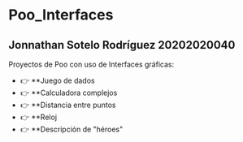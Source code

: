 # Poo_Interfaces

## Jonnathan Sotelo Rodríguez 20202020040 

Proyectos de Poo con uso de Interfaces gráficas:

* 👉 **Juego de dados
* 👉 **Calculadora complejos
* 👉 **Distancia entre puntos
* 👉 **Reloj
* 👉 **Descripción de "héroes"
 
